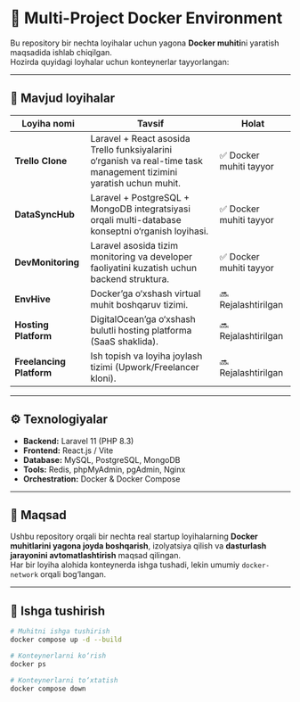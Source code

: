 # 🚀 Multi-Project Docker Environment

Bu repository bir nechta loyihalar uchun yagona **Docker muhiti**ni yaratish maqsadida ishlab chiqilgan.  
Hozirda quyidagi loyhalar uchun konteynerlar tayyorlangan:

---

## 🧩 Mavjud loyihalar

| Loyiha nomi | Tavsif | Holat |
|--------------|---------|--------|
| **Trello Clone** | Laravel + React asosida Trello funksiyalarini o‘rganish va real-time task management tizimini yaratish uchun muhit. | ✅ Docker muhiti tayyor |
| **DataSyncHub** | Laravel + PostgreSQL + MongoDB integratsiyasi orqali multi-database konseptni o‘rganish loyihasi. | ✅ Docker muhiti tayyor |
| **DevMonitoring** | Laravel asosida tizim monitoring va developer faoliyatini kuzatish uchun backend struktura. | ✅ Docker muhiti tayyor |
| **EnvHive** | Docker’ga o‘xshash virtual muhit boshqaruv tizimi. | 🔜 Rejalashtirilgan |
| **Hosting Platform** | DigitalOcean’ga o‘xshash bulutli hosting platforma (SaaS shaklida). | 🔜 Rejalashtirilgan |
| **Freelancing Platform** | Ish topish va loyiha joylash tizimi (Upwork/Freelancer kloni). | 🔜 Rejalashtirilgan |

---

## ⚙️ Texnologiyalar

- **Backend:** Laravel 11 (PHP 8.3)  
- **Frontend:** React.js / Vite  
- **Database:** MySQL, PostgreSQL, MongoDB  
- **Tools:** Redis, phpMyAdmin, pgAdmin, Nginx  
- **Orchestration:** Docker & Docker Compose  

---

## 🧠 Maqsad

Ushbu repository orqali bir nechta real startup loyihalarning **Docker muhitlarini yagona joyda boshqarish**, izolyatsiya qilish va **dasturlash jarayonini avtomatlashtirish** maqsad qilingan.  
Har bir loyiha alohida konteynerda ishga tushadi, lekin umumiy `docker-network` orqali bog‘langan.

---

## 🔧 Ishga tushirish

```bash
# Muhitni ishga tushirish
docker compose up -d --build

# Konteynerlarni ko‘rish
docker ps

# Konteynerlarni to‘xtatish
docker compose down
